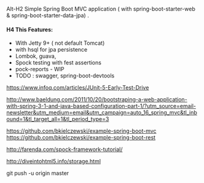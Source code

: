 Alt-H2 Simple Spring Boot MVC application ( with spring-boot-starter-web & spring-boot-starter-data-jpa) .
#### H4 This Features:
 * With Jetty 9+ ( not default Tomcat)
 * with hsql for jpa persistence
 * Lombok, guava,
 * Spock testing with fest assertions
 * pock-reports - WIP
 * TODO : swagger, spring-boot-devtools



https://www.infoq.com/articles/JUnit-5-Early-Test-Drive

http://www.baeldung.com/2011/10/20/bootstraping-a-web-application-with-spring-3-1-and-java-based-configuration-part-1/?utm_source=email-newsletter&utm_medium=email&utm_campaign=auto_16_spring_mvc&tl_inbound=1&tl_target_all=1&tl_period_type=3

https://github.com/bkielczewski/example-spring-boot-mvc
https://github.com/bkielczewski/example-spring-boot-rest


http://farenda.com/spock-framework-tutorial/


http://diveintohtml5.info/storage.html

git push -u origin master